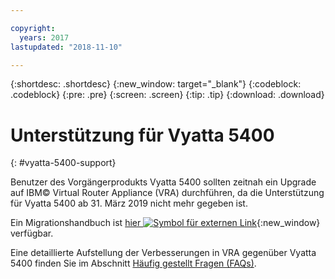 ```yaml
---

copyright:
  years: 2017
lastupdated: "2018-11-10"

---
```


{:shortdesc: .shortdesc}
{:new_window: target="_blank"}
{:codeblock: .codeblock}
{:pre: .pre}
{:screen: .screen}
{:tip: .tip}
{:download: .download}

# Unterstützung für Vyatta 5400
{: #vyatta-5400-support}

Benutzer des Vorgängerprodukts Vyatta 5400 sollten zeitnah ein Upgrade auf IBM© Virtual Router Appliance (VRA) durchführen, da die Unterstützung für Vyatta 5400 ab 31. März 2019 nicht mehr gegeben ist. 

Ein Migrationshandbuch ist [hier ![Symbol für externen Link](../../icons/launch-glyph.svg "Symbol für externen Link")](http://wpc.c320.edgecastcdn.net/00C320/Vyatta%205400%20to%20Virtual%20Router%20Appliance%20Upgrade%20Options.pdf){:new_window} verfügbar.

Eine detaillierte Aufstellung der Verbesserungen in VRA gegenüber Vyatta 5400 finden Sie im Abschnitt [Häufig gestellt Fragen (FAQs)](/docs/infrastructure/virtual-router-appliance?topic=virtual-router-appliance-faqs-for-ibm-virtual-router-appliance#what-improvements-does-the-virtual-router-appliance-vyatta-5600-have-over-the-vyatta-5400-). 
